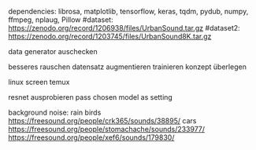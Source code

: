 dependencies: librosa, matplotlib, tensorflow, keras, tqdm, pydub, numpy, ffmpeg, nplaug, Pillow #dataset: https://zenodo.org/record/1206938/files/UrbanSound.tar.gz #dataset2: https://zenodo.org/record/1203745/files/UrbanSound8K.tar.gz

data generator auschecken 

besseres rauschen
datensatz augmentieren
trainieren
konzept überlegen


linux screen
temux


resnet ausprobieren
pass chosen model as setting


background noise:
rain
birds  
    https://freesound.org/people/crk365/sounds/38895/ 
cars
    https://freesound.org/people/stomachache/sounds/233977/
    https://freesound.org/people/xef6/sounds/179830/